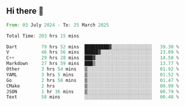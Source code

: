 ## Hi there 👋

<!--START_SECTION:waka-->

```rust
From: 03 July 2024 - To: 25 March 2025

Total Time: 203 hrs 15 mins

Dart         79 hrs 52 mins  █████████▓░░░░░░░░░░░░░░░   39.30 %
V            46 hrs 56 mins  █████▓░░░░░░░░░░░░░░░░░░░   23.09 %
C++          29 hrs 28 mins  ███▓░░░░░░░░░░░░░░░░░░░░░   14.50 %
Markdown     27 hrs 59 mins  ███▒░░░░░░░░░░░░░░░░░░░░░   13.77 %
Other        3 hrs 54 mins   ▒░░░░░░░░░░░░░░░░░░░░░░░░   01.92 %
YAML         3 hrs 5 mins    ▒░░░░░░░░░░░░░░░░░░░░░░░░   01.52 %
Go           2 hrs 58 mins   ▒░░░░░░░░░░░░░░░░░░░░░░░░   01.47 %
CMake        2 hrs           ▒░░░░░░░░░░░░░░░░░░░░░░░░   00.99 %
JSON         1 hr 36 mins    ▒░░░░░░░░░░░░░░░░░░░░░░░░   00.79 %
Text         58 mins         ░░░░░░░░░░░░░░░░░░░░░░░░░   00.48 %
```

<!--END_SECTION:waka-->

<!--
**mathiskakal/mathiskakal** is a ✨ _special_ ✨ repository because its `README.md` (this file) appears on your GitHub profile.

Here are some ideas to get you started:

- 🔭 I’m currently working on ...
- 🌱 I’m currently learning ...
- 👯 I’m looking to collaborate on ...
- 🤔 I’m looking for help with ...
- 💬 Ask me about ...
- 📫 How to reach me: ...
- 😄 Pronouns: ...
- ⚡ Fun fact: ...
-->
